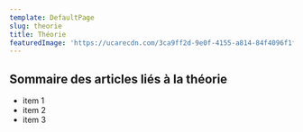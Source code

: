 ```yaml
---
template: DefaultPage
slug: theorie
title: Théorie
featuredImage: 'https://ucarecdn.com/3ca9ff2d-9e0f-4155-a814-84f4096f1fde/'
---
```

## Sommaire des articles liés à la théorie

* item 1
* item 2
* item 3
